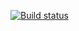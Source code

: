 [![Build status](https://ci.appveyor.com/api/projects/status/r7dnrjjdsfekaec6/branch/main?svg=true)](https://ci.appveyor.com/project/bykovaMaria/rest/branch/main)
